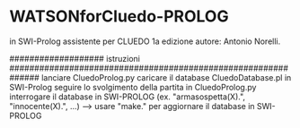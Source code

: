# WATSONforCluedo-PROLOG

in SWI-Prolog
assistente per CLUEDO 1a edizione
autore: Antonio Norelli.

################### istruzioni ##############################################################
lanciare CluedoProlog.py
caricare il database CluedoDatabase.pl in SWI-Prolog
seguire lo svolgimento della partita in CluedoProlog.py
interrogare il database in SWI-PROLOG (ex. "armasospetta(X).", "innocente(X).", ...)
--> usare "make." per aggiornare il database in SWI-PROLOG
